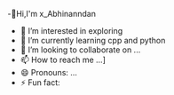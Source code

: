 -👋Hi,I'm x_Abhinanndan   
- 👀 I’m interested in exploring 
- 🌱 I’m currently learning cpp and python
- 💞️ I’m looking to collaborate on ...
- 📫 How to reach me ...]
- 😄 Pronouns: ...
- ⚡ Fun fact: 

<!---
Champ7shivam/Champ7shivam is a ✨ special ✨ repository because its `README.md` (this file) appears on your GitHub profile.
You can click the Preview link to take a look at your changes.
--->
